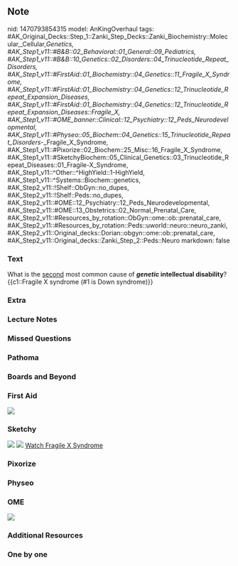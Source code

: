 ## Note
nid: 1470793854315
model: AnKingOverhaul
tags: #AK_Original_Decks::Step_1::Zanki_Step_Decks::Zanki_Biochemistry::Molecular,_Cellular,_Genetics, #AK_Step1_v11::#B&B::02_Behavioral::01_General::09_Pediatrics, #AK_Step1_v11::#B&B::10_Genetics::02_Disorders::04_Trinucleotide_Repeat_Disorders, #AK_Step1_v11::#FirstAid::01_Biochemistry::04_Genetics::11_Fragile_X_Syndrome, #AK_Step1_v11::#FirstAid::01_Biochemistry::04_Genetics::12_Trinucleotide_Repeat_Expansion_Diseases, #AK_Step1_v11::#FirstAid::01_Biochemistry::04_Genetics::12_Trinucleotide_Repeat_Expansion_Diseases::Fragile_X, #AK_Step1_v11::#OME_banner::Clinical::12_Psychiatry::12_Peds_Neurodevelopmental, #AK_Step1_v11::#Physeo::05_Biochem::04_Genetics::15_Trinucleotide_Repeat_Disorders_-_Fragile_X_Syndrome, #AK_Step1_v11::#Pixorize::02_Biochem::25_Misc::16_Fragile_X_Syndrome, #AK_Step1_v11::#SketchyBiochem::05_Clinical_Genetics::03_Trinucleotide_Repeat_Diseases::01_Fragile-X_Syndrome, #AK_Step1_v11::^Other::^HighYield::1-HighYield, #AK_Step1_v11::^Systems::Biochem::genetics, #AK_Step2_v11::!Shelf::ObGyn::no_dupes, #AK_Step2_v11::!Shelf::Peds::no_dupes, #AK_Step2_v11::#OME::12_Psychiatry::12_Peds_Neurodevelopmental, #AK_Step2_v11::#OME::13_Obstetrics::02_Normal_Prenatal_Care, #AK_Step2_v11::#Resources_by_rotation::ObGyn::ome::ob::prenatal_care, #AK_Step2_v11::#Resources_by_rotation::Peds::uworld::neuro::neuro_zanki, #AK_Step2_v11::Original_decks::Dorian::obgyn::ome::ob::prenatal_care, #AK_Step2_v11::Original_decks::Zanki_Step_2::Peds::Neuro
markdown: false

### Text
<div>
  What is the <u>second</u> most common cause of <b><i>genetic</i>
  intellectual disability</b>?
</div>
<div>
  {{c1::Fragile X syndrome (#1 is Down syndrome)}}
</div>

### Extra


### Lecture Notes


### Missed Questions


### Pathoma


### Boards and Beyond


### First Aid
<img src="tmpiUobkz.png">

### Sketchy
<img src="Screen%20Shot%202021-02-01%20at%2009.28.42.jpg">
<img src="Screen%20Shot%202021-02-01%20at%2009.28.53.jpg"> <a href=
"https://dashboard.sketchy.com/study/medical/courses/medical-biochemistry/units/medical-biochemistry-clinical-genetics/videos/medical-biochemistry-clinical-genetics-trinucleotide-repeat-diseases-fragile-x-syndrome?utm_source=anki&utm_medium=partnership&utm_campaign=february_update&utm_content=medical">
Watch Fragile X Syndrome</a>

### Pixorize


### Physeo


### OME
<div class="ome-widget">
  <a href=
  "https://onlinemeded.org/spa/psychiatry/peds-neurodevelopmental/acquire?ref=anki">
  <img src="_OME_AnkiFlashcards_Lesson_4.png"></a>
</div>

### Additional Resources


### One by one

